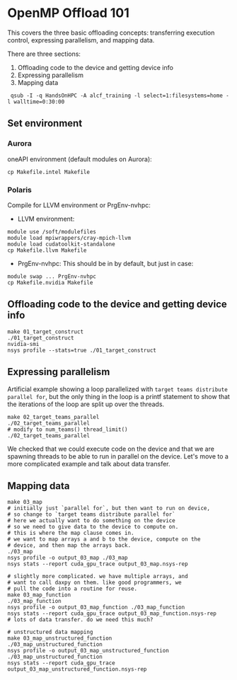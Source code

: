 
 # OpenMP Offload 101

 This covers the three basic offloading concepts:
 transferring execution control, expressing parallelism, and 
 mapping data.

 There are three sections:

 1. Offloading code to the device and getting device info
 2. Expressing parallelism
 3. Mapping data

 ```
  qsub -I -q HandsOnHPC -A alcf_training -l select=1:filesystems=home -l walltime=0:30:00
 ```
 ## Set environment

 ### Aurora

 oneAPI environment (default modules on Aurora):
 ```
 cp Makefile.intel Makefile
 ```

 ### Polaris
 Compile for LLVM environment or PrgEnv-nvhpc:

 - LLVM environment:
 ```
 module use /soft/modulefiles
 module load mpiwrappers/cray-mpich-llvm 
 module load cudatoolkit-standalone
 cp Makefile.llvm Makefile
 ```

- PrgEnv-nvhpc:
 This should be in by default, but just in case:
 ```
 module swap ... PrgEnv-nvhpc
 cp Makefile.nvidia Makefile
 ```


 ## Offloading code to the device and getting device info
 ```
 make 01_target_construct
 ./01_target_construct
 nvidia-smi
 nsys profile --stats=true ./01_target_construct
 ```
 ## Expressing parallelism 

 Artificial example showing a loop parallelized with
 `target teams distribute parallel for`, but the
 only thing in the loop is a printf statement
 to show that the iterations of the loop are split
 up over the threads.

 ```
 make 02_target_teams_parallel
 ./02_target_teams_parallel
 # modify to num_teams() thread_limit()
 ./02_target_teams_parallel
 ```

 We checked that we could execute code on the device and
 that we are spawning threads to be able to run in parallel
 on the device. Let's move to a more complicated example
 and talk about data transfer.

 ## Mapping data

 ```
 make 03_map
 # initially just `parallel for`, but then want to run on device,
 # so change to `target teams distribute parallel for`
 # here we actually want to do something on the device
 # so we need to give data to the device to compute on.
 # this is where the map clause comes in.
 # we want to map arrays a and b to the device, compute on the
 # device, and then map the arrays back.
 ./03_map
 nsys profile -o output_03_map ./03_map
 nsys stats --report cuda_gpu_trace output_03_map.nsys-rep

 # slightly more complicated. we have multiple arrays, and
 # want to call daxpy on them. like good programmers, we
 # pull the code into a routine for reuse.
 make 03_map_function
 ./03_map_function
 nsys profile -o output_03_map_function ./03_map_function
 nsys stats --report cuda_gpu_trace output_03_map_function.nsys-rep
 # lots of data transfer. do we need this much?

 # unstructured data mapping
 make 03_map_unstructured_function
 ./03_map_unstructured_function
 nsys profile -o output_03_map_unstructured_function ./03_map_unstructured_function
 nsys stats --report cuda_gpu_trace output_03_map_unstructured_function.nsys-rep
 ```

